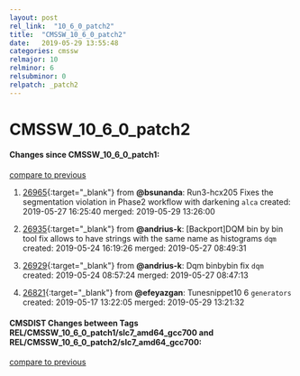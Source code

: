 ```yaml
---
layout: post
rel_link:  "10_6_0_patch2"
title:  "CMSSW_10_6_0_patch2"
date:   2019-05-29 13:55:48
categories: cmssw
relmajor: 10
relminor: 6
relsubminor: 0
relpatch: _patch2
---
```


# CMSSW_10_6_0_patch2
#### Changes since CMSSW_10_6_0_patch1:
[compare to previous](https://github.com/cms-sw/cmssw/compare/CMSSW_10_6_0_patch1...CMSSW_10_6_0_patch2)



1. [26965](http://github.com/cms-sw/cmssw/pull/26965){:target="_blank"}  from **@bsunanda**: Run3-hcx205 Fixes the segmentation violation in Phase2 workflow with darkening `alca`  created: 2019-05-27 16:25:40 merged: 2019-05-29 13:26:00



2. [26935](http://github.com/cms-sw/cmssw/pull/26935){:target="_blank"}  from **@andrius-k**: [Backport]DQM bin by bin tool fix allows to have strings with the same name as histograms `dqm`  created: 2019-05-24 16:19:26 merged: 2019-05-27 08:49:31



3. [26929](http://github.com/cms-sw/cmssw/pull/26929){:target="_blank"}  from **@andrius-k**: Dqm binbybin fix `dqm`  created: 2019-05-24 08:57:24 merged: 2019-05-27 08:47:13



4. [26821](http://github.com/cms-sw/cmssw/pull/26821){:target="_blank"}  from **@efeyazgan**: Tunesnippet10 6 `generators`  created: 2019-05-17 13:22:05 merged: 2019-05-29 13:21:32



#### CMSDIST Changes between Tags REL/CMSSW_10_6_0_patch1/slc7_amd64_gcc700 and REL/CMSSW_10_6_0_patch2/slc7_amd64_gcc700:
[compare to previous](https://github.com/cms-sw/cmsdist/compare/REL/CMSSW_10_6_0_patch1/slc7_amd64_gcc700...REL/CMSSW_10_6_0_patch2/slc7_amd64_gcc700)


